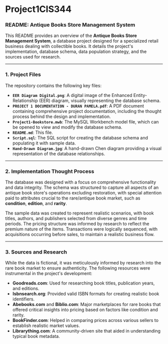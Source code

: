 # Project1CIS344
### README: Antique Books Store Management System

This README provides an overview of the **Antique Books Store Management System**, a database project designed for a specialized retail business dealing with collectible books. It details the project's implementation, database schema, data population strategy, and the sources used for research.

---

### 1. Project Files

The repository contains the following key files:

* **`EER Diagram Digital.png`**: A digital image of the Enhanced Entity-Relationship (EER) diagram, visually representing the database schema.
* **`PROJECT 1 DOCUMENTATION - DURAN PAMELA.pdf`**: A PDF document containing comprehensive project documentation, including the thought process behind the design and implementation.
* **`Project1-Bookstore.mwb`**: The MySQL Workbench model file, which can be opened to view and modify the database schema.
* **`README.md`**: This file.
* **`Script.sql`**: The SQL script for creating the database schema and populating it with sample data.
* **`Hand-Drawn Diagram.jpg`**: A hand-drawn Chen diagram providing a visual representation of the database relationships.

---

### 2. Implementation Thought Process

The database was designed with a focus on comprehensive functionality and data integrity. The schema was structured to capture all aspects of an antique book store's operations excluding restoration, with special attention paid to attributes crucial to the rare/antique book market, such as **condition**, **edition**, and **rarity**.

The sample data was created to represent realistic scenarios, with book titles, authors, and publishers selected from diverse genres and time periods. The pricing structure was informed by research to reflect the premium nature of the items. Transactions were logically sequenced, with acquisitions occurring before sales, to maintain a realistic business flow.

---

### 3. Sources and Research

While the data is fictional, it was meticulously informed by research into the rare book market to ensure authenticity. The following resources were instrumental in the project's development:

* **Goodreads.com**: Used for researching book titles, publication years, and editions.
* **Isbnsearch.org**: Provided valid ISBN formats for creating realistic book identifiers.
* **Abebooks.com** and **Biblio.com**: Major marketplaces for rare books that offered critical insights into pricing based on factors like condition and rarity.
* **BookFinder.com**: Helped in comparing prices across various sellers to establish realistic market values.
* **Librarything.com**: A community-driven site that aided in understanding typical book metadata.
